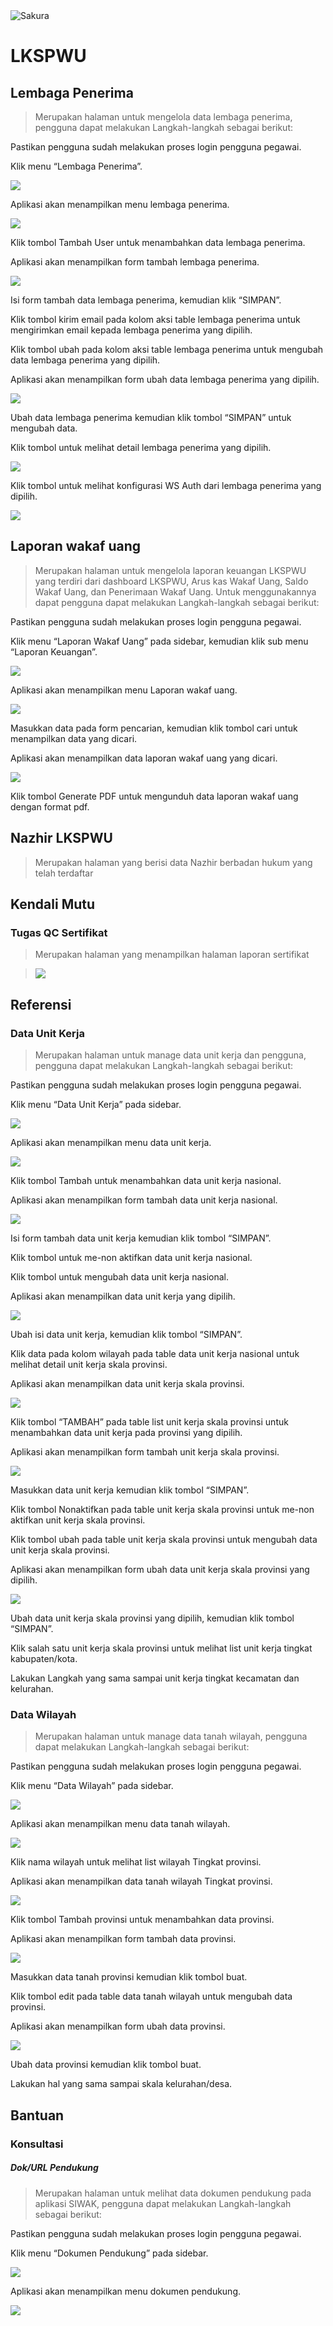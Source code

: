 <img alt="Sakura" id="readme-logo" src="https://kemenag.go.id/assets/imgs/theme/logo.png"/>

# LKSPWU

## Lembaga Penerima

> Merupakan halaman untuk mengelola data lembaga penerima, pengguna dapat melakukan Langkah-langkah sebagai berikut:

Pastikan pengguna sudah melakukan proses login pengguna pegawai.

Klik menu “Lembaga Penerima”.

![](https://apps.syscloud.my.id/docs_app/images/1739708532.png)

Aplikasi akan menampilkan menu lembaga penerima.

![](https://apps.syscloud.my.id/docs_app/images/1739708551.png)

Klik tombol Tambah User untuk menambahkan data lembaga penerima.

Aplikasi akan menampilkan form tambah lembaga penerima.

![](https://apps.syscloud.my.id/docs_app/images/1739708571.png)

Isi form tambah data lembaga penerima, kemudian klik “SIMPAN”.

Klik tombol kirim email pada kolom aksi table lembaga penerima untuk mengirimkan email kepada lembaga penerima yang dipilih.

Klik tombol ubah pada kolom aksi table lembaga penerima untuk mengubah data lembaga penerima yang dipilih.

Aplikasi akan menampilkan form ubah data lembaga penerima yang dipilih.

![](https://apps.syscloud.my.id/docs_app/images/1739708588.png)

Ubah data lembaga penerima kemudian klik tombol “SIMPAN” untuk mengubah data.

Klik tombol untuk melihat detail lembaga penerima yang dipilih.

![](https://apps.syscloud.my.id/docs_app/images/1739708607.png)

Klik tombol untuk melihat konfigurasi WS Auth dari lembaga penerima yang dipilih.

![](https://apps.syscloud.my.id/docs_app/images/1739708628.png)

## Laporan wakaf uang

> Merupakan halaman untuk mengelola laporan keuangan LKSPWU yang terdiri dari dashboard LKSPWU, Arus kas Wakaf Uang, Saldo Wakaf Uang, dan Penerimaan Wakaf Uang. Untuk menggunakannya dapat pengguna dapat melakukan Langkah-langkah sebagai berikut:

Pastikan pengguna sudah melakukan proses login pengguna pegawai.

Klik menu “Laporan Wakaf Uang” pada sidebar, kemudian klik sub menu “Laporan Keuangan”.

![](https://apps.syscloud.my.id/docs_app/images/1739712287.png)

Aplikasi akan menampilkan menu Laporan wakaf uang.

![](https://apps.syscloud.my.id/docs_app/images/1739712309.png)

Masukkan data pada form pencarian, kemudian klik tombol cari untuk menampilkan data yang dicari.

Aplikasi akan menampilkan data laporan wakaf uang yang dicari.

![](https://apps.syscloud.my.id/docs_app/images/1739712324.png)

Klik tombol Generate PDF untuk mengunduh data laporan wakaf uang dengan format pdf.

## Nazhir LKSPWU

> Merupakan halaman yang berisi data Nazhir berbadan hukum yang telah terdaftar

## Kendali Mutu

### Tugas QC Sertifikat

> Merupakan halaman yang menampilkan halaman laporan sertifikat

> ![](https://apps.syscloud.my.id/docs_app/images/1739708696.png)

## Referensi

### Data Unit Kerja

> Merupakan halaman untuk manage data unit kerja dan pengguna, pengguna dapat melakukan Langkah-langkah sebagai berikut:

Pastikan pengguna sudah melakukan proses login pengguna pegawai.

Klik menu “Data Unit Kerja” pada sidebar.

![](https://apps.syscloud.my.id/docs_app/images/1739708720.png)

Aplikasi akan menampilkan menu data unit kerja.

![](https://apps.syscloud.my.id/docs_app/images/1739708744.png)

Klik tombol Tambah untuk menambahkan data unit kerja nasional.

Aplikasi akan menampilkan form tambah data unit kerja nasional.

![](https://apps.syscloud.my.id/docs_app/images/1739708761.png)

Isi form tambah data unit kerja kemudian klik tombol “SIMPAN”.

Klik tombol untuk me-non aktifkan data unit kerja nasional.

Klik tombol untuk mengubah data unit kerja nasional.

Aplikasi akan menampilkan data unit kerja yang dipilih.

![](https://apps.syscloud.my.id/docs_app/images/1739708782.png)

Ubah isi data unit kerja, kemudian klik tombol “SIMPAN”.

Klik data pada kolom wilayah pada table data unit kerja nasional untuk melihat detail unit kerja skala provinsi.

Aplikasi akan menampilkan data unit kerja skala provinsi.

![](https://apps.syscloud.my.id/docs_app/images/1739708803.png)

Klik tombol “TAMBAH” pada table list unit kerja skala provinsi untuk menambahkan data unit kerja pada provinsi yang dipilih.

Aplikasi akan menampilkan form tambah unit kerja skala provinsi.

![](https://apps.syscloud.my.id/docs_app/images/1739708821.png)

Masukkan data unit kerja kemudian klik tombol “SIMPAN”.

Klik tombol Nonaktifkan pada table unit kerja skala provinsi untuk me-non aktifkan unit kerja skala provinsi.

Klik tombol ubah pada table unit kerja skala provinsi untuk mengubah data unit kerja skala provinsi.

Aplikasi akan menampilkan form ubah data unit kerja skala provinsi yang dipilih.

![](https://apps.syscloud.my.id/docs_app/images/1739708842.png)

Ubah data unit kerja skala provinsi yang dipilih, kemudian klik tombol “SIMPAN”.

Klik salah satu unit kerja skala provinsi untuk melihat list unit kerja tingkat kabupaten/kota.

Lakukan Langkah yang sama sampai unit kerja tingkat kecamatan dan kelurahan.

### Data Wilayah

> Merupakan halaman untuk manage data tanah wilayah, pengguna dapat melakukan Langkah-langkah sebagai berikut:

Pastikan pengguna sudah melakukan proses login pengguna pegawai.

Klik menu “Data Wilayah” pada sidebar.

![](https://apps.syscloud.my.id/docs_app/images/1739708860.png)

Aplikasi akan menampilkan menu data tanah wilayah.

![](https://apps.syscloud.my.id/docs_app/images/1739708880.png)

Klik nama wilayah untuk melihat list wilayah Tingkat provinsi.

Aplikasi akan menampilkan data tanah wilayah Tingkat provinsi.

![](https://apps.syscloud.my.id/docs_app/images/1739708899.png)

Klik tombol Tambah provinsi untuk menambahkan data provinsi.

Aplikasi akan menampilkan form tambah data provinsi.

![](https://apps.syscloud.my.id/docs_app/images/1739708917.png)

Masukkan data tanah provinsi kemudian klik tombol buat.

Klik tombol edit pada table data tanah wilayah untuk mengubah data provinsi.

Aplikasi akan menampilkan form ubah data provinsi.

![](https://apps.syscloud.my.id/docs_app/images/1739708947.png)

Ubah data provinsi kemudian klik tombol buat.

Lakukan hal yang sama sampai skala kelurahan/desa.

## Bantuan

### Konsultasi

##### Dok/URL Pendukung

> Merupakan halaman untuk melihat data dokumen pendukung pada aplikasi SIWAK, pengguna dapat melakukan Langkah-langkah sebagai berikut:

Pastikan pengguna sudah melakukan proses login pengguna pegawai.

Klik menu “Dokumen Pendukung” pada sidebar.

![](https://apps.syscloud.my.id/docs_app/images/1739708965.png)

Aplikasi akan menampilkan menu dokumen pendukung.

![](https://apps.syscloud.my.id/docs_app/images/1739708986.png)
